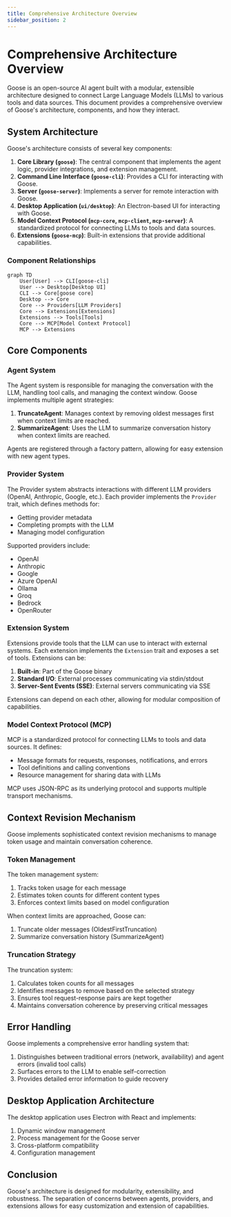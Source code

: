 ```yaml
---
title: Comprehensive Architecture Overview
sidebar_position: 2
---
```


# Comprehensive Architecture Overview

Goose is an open-source AI agent built with a modular, extensible architecture designed to connect Large Language Models (LLMs) to various tools and data sources. This document provides a comprehensive overview of Goose's architecture, components, and how they interact.

## System Architecture

Goose's architecture consists of several key components:

1. **Core Library (`goose`)**: The central component that implements the agent logic, provider integrations, and extension management.
2. **Command Line Interface (`goose-cli`)**: Provides a CLI for interacting with Goose.
3. **Server (`goose-server`)**: Implements a server for remote interaction with Goose.
4. **Desktop Application (`ui/desktop`)**: An Electron-based UI for interacting with Goose.
5. **Model Context Protocol (`mcp-core`, `mcp-client`, `mcp-server`)**: A standardized protocol for connecting LLMs to tools and data sources.
6. **Extensions (`goose-mcp`)**: Built-in extensions that provide additional capabilities.

### Component Relationships

```mermaid
graph TD
    User[User] --> CLI[goose-cli]
    User --> Desktop[Desktop UI]
    CLI --> Core[goose core]
    Desktop --> Core
    Core --> Providers[LLM Providers]
    Core --> Extensions[Extensions]
    Extensions --> Tools[Tools]
    Core --> MCP[Model Context Protocol]
    MCP --> Extensions
```

## Core Components

### Agent System

The Agent system is responsible for managing the conversation with the LLM, handling tool calls, and managing the context window. Goose implements multiple agent strategies:

1. **TruncateAgent**: Manages context by removing oldest messages first when context limits are reached.
2. **SummarizeAgent**: Uses the LLM to summarize conversation history when context limits are reached.

Agents are registered through a factory pattern, allowing for easy extension with new agent types.

### Provider System

The Provider system abstracts interactions with different LLM providers (OpenAI, Anthropic, Google, etc.). Each provider implements the `Provider` trait, which defines methods for:

- Getting provider metadata
- Completing prompts with the LLM
- Managing model configuration

Supported providers include:
- OpenAI
- Anthropic
- Google
- Azure OpenAI
- Ollama
- Groq
- Bedrock
- OpenRouter

### Extension System

Extensions provide tools that the LLM can use to interact with external systems. Each extension implements the `Extension` trait and exposes a set of tools. Extensions can be:

1. **Built-in**: Part of the Goose binary
2. **Standard I/O**: External processes communicating via stdin/stdout
3. **Server-Sent Events (SSE)**: External servers communicating via SSE

Extensions can depend on each other, allowing for modular composition of capabilities.

### Model Context Protocol (MCP)

MCP is a standardized protocol for connecting LLMs to tools and data sources. It defines:

- Message formats for requests, responses, notifications, and errors
- Tool definitions and calling conventions
- Resource management for sharing data with LLMs

MCP uses JSON-RPC as its underlying protocol and supports multiple transport mechanisms.

## Context Revision Mechanism

Goose implements sophisticated context revision mechanisms to manage token usage and maintain conversation coherence.

### Token Management

The token management system:

1. Tracks token usage for each message
2. Estimates token counts for different content types
3. Enforces context limits based on model configuration

When context limits are approached, Goose can:

1. Truncate older messages (OldestFirstTruncation)
2. Summarize conversation history (SummarizeAgent)

### Truncation Strategy

The truncation system:

1. Calculates token counts for all messages
2. Identifies messages to remove based on the selected strategy
3. Ensures tool request-response pairs are kept together
4. Maintains conversation coherence by preserving critical messages

## Error Handling

Goose implements a comprehensive error handling system that:

1. Distinguishes between traditional errors (network, availability) and agent errors (invalid tool calls)
2. Surfaces errors to the LLM to enable self-correction
3. Provides detailed error information to guide recovery

## Desktop Application Architecture

The desktop application uses Electron with React and implements:

1. Dynamic window management
2. Process management for the Goose server
3. Cross-platform compatibility
4. Configuration management

## Conclusion

Goose's architecture is designed for modularity, extensibility, and robustness. The separation of concerns between agents, providers, and extensions allows for easy customization and extension of capabilities.
